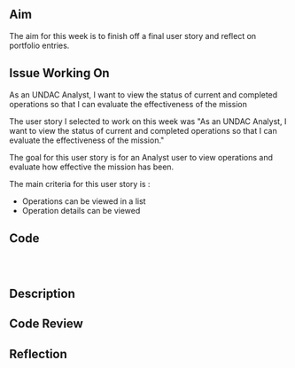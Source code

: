 ## Aim

The aim for this week is to finish off a final user story and reflect on portfolio entries.

## Issue Working On

As an UNDAC Analyst, I want to view the status of current and completed operations so that I can evaluate the effectiveness of the mission

The user story I selected to work on this week was "As an UNDAC Analyst, I want to view the status of current and completed operations so that I can evaluate the effectiveness of the mission."

The goal for this user story is for an Analyst user to view operations and evaluate how effective the mission has been.

The main criteria for this user story is :

* Operations can be viewed in a list
* Operation details can be viewed


## Code

```c#


```


```c#

```

```c#

```

## Description


## Code Review


## Reflection

